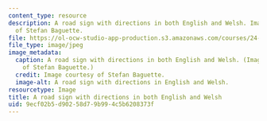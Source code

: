 ```yaml
---
content_type: resource
description: A road sign with directions in both English and Welsh. Image courtesy
  of Stefan Baguette.
file: https://ol-ocw-studio-app-production.s3.amazonaws.com/courses/24-906j-linguistic-studies-of-bilingualism-fall-2012/9ecf02b5d90258d79b994c5b6208373f_24-906f12-th.jpg
file_type: image/jpeg
image_metadata:
  caption: A road sign with directions in both English and Welsh. (Image courtesy
    of Stefan Baguette.)
  credit: Image courtesy of Stefan Baguette.
  image-alt: A road sign with directions in English and Welsh.
resourcetype: Image
title: A road sign with directions in both English and Welsh
uid: 9ecf02b5-d902-58d7-9b99-4c5b6208373f
---
```


